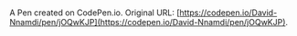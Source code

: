# 

A Pen created on CodePen.io. Original URL: [https://codepen.io/David-Nnamdi/pen/jOQwKJP](https://codepen.io/David-Nnamdi/pen/jOQwKJP).

